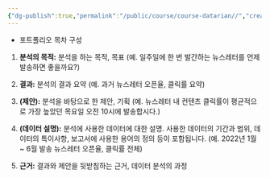 ```yaml
---
{"dg-publish":true,"permalink":"/public/course/course-datarian//","created":"2024-12-04T12:47:03.106+09:00","updated":"2025-08-29T16:08:45.656+09:00"}
---
```


- 포트폴리오 목차 구성

1. **분석의 목적:** 분석을 하는 목적, 목표 (예. 일주일에 한 번 발간하는 뉴스레터를 언제 발송하면 좋을까요?)

2. **결과:** 분석의 결과 요약 (예. 과거 뉴스레터 오픈율, 클릭률 요약)

3. **(제안):** 분석을 바탕으로 한 제안, 기획 (예. 뉴스레터 내 컨텐츠 클릭률이 평균적으로 가장 높았던 목요일 오전 10시에 발송합시다.)

4. **(데이터 설명):** 분석에 사용한 데이터에 대한 설명. 사용한 데이터의 기간과 범위, 데이터의 특이사항, 보고서에 사용한 용어의 정의 등이 포함됩니다. (예. 2022년 1월 ~ 6월 발송 뉴스레터 오픈율, 클릭률 전체)

5. **근거:** 결과와 제안을 뒷받침하는 근거, 데이터 분석의 과정